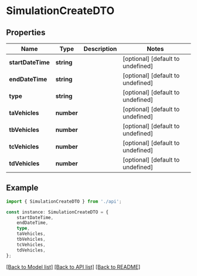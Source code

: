 # SimulationCreateDTO


## Properties

Name | Type | Description | Notes
------------ | ------------- | ------------- | -------------
**startDateTime** | **string** |  | [optional] [default to undefined]
**endDateTime** | **string** |  | [optional] [default to undefined]
**type** | **string** |  | [optional] [default to undefined]
**taVehicles** | **number** |  | [optional] [default to undefined]
**tbVehicles** | **number** |  | [optional] [default to undefined]
**tcVehicles** | **number** |  | [optional] [default to undefined]
**tdVehicles** | **number** |  | [optional] [default to undefined]

## Example

```typescript
import { SimulationCreateDTO } from './api';

const instance: SimulationCreateDTO = {
    startDateTime,
    endDateTime,
    type,
    taVehicles,
    tbVehicles,
    tcVehicles,
    tdVehicles,
};
```

[[Back to Model list]](../README.md#documentation-for-models) [[Back to API list]](../README.md#documentation-for-api-endpoints) [[Back to README]](../README.md)
